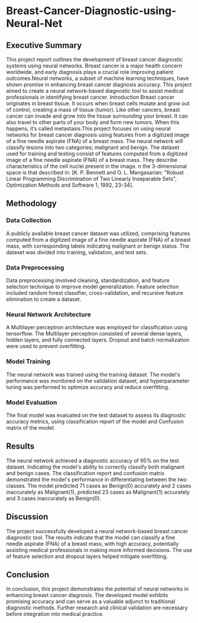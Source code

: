 # Breast-Cancer-Diagnostic-using-Neural-Net
## Executive Summary
This project report outlines the development of breast cancer diagnostic systems using neural networks. Breast cancer is a major health concern worldwide, and early diagnosis plays a crucial role improving patient outcomes.Neural networks, a subset of machine learning techniques, have shown promise in enhancing breast cancer diagnosis accuracy. This project aimed to create a neural network-based diagnostic tool to assist medical professionals in identifying breast cancer.
Introduction
Breast cancer originates in breast tissue. It occurs when breast cells mutate and grow out of control, creating a mass of tissue (tumor). Like other cancers, breast cancer can invade and grow into the tissue surrounding your breast. It can also travel to other parts of your body and form new tumors. When this happens, it’s called metastasis.This project focuses on using neural networks for breast cancer diagnosis using features from a digitized image of a fine needle aspirate (FNA) of a breast mass. The neural network will classify lesions into two categories; malignant and benign. The dataset used for training and testing consist of features computed from a digitized image of a fine needle aspirate (FNA) of a breast mass. They describe characteristics of the cell nuclei present in the image. n the 3-dimensional space is that described in: [K. P. Bennett and O. L. Mangasarian: "Robust Linear Programming Discrimination of Two Linearly Inseparable Sets", Optimization Methods and Software 1, 1992, 23-34].
  
## Methodology
### Data Collection
A publicly available breast cancer dataset was utilized, comprising features computed from a digitized image of a fine needle aspirate (FNA) of a breast mass, with corresponding labels indicating malignant or benign status. The dataset was divided into training, validation, and test sets.
### Data Preprocessing
Data preprocessing involved cleaning, standardization, and feature selection technique to improve model generalization. Feature selection included random forest classifier, cross-validation, and recursive feature elimination to create a dataset.
### Neural Network Architecture
A Multilayer perceptron architecture was employed for classification using tensorflow. The Multilayer perceptron consisted of several dense layers, hidden layers, and fully connected layers. Dropout and batch normalization were used to prevent overfitting.
### Model Training
The neural network was trained using the training dataset. The model's performance was monitored on the validation dataset, and hyperparameter tuning was performed to optimize accuracy and reduce overfitting.
### Model Evaluation
The final model was evaluated on the test dataset to assess its diagnostic accuracy metrics, using classification report of the model and Confusion matrix of the model.

## Results
The neural network achieved a diagnostic accuracy of 95% on the test dataset. Indicating the model's ability to correctly classify both malignant and benign cases. The classification report and confusion matrix demonstrated the model's performance in differentiating between the two classes. The model predicted 71 cases as Benign(0) accurately and 2 cases inaccurately as Malignant(1), predicted 23 cases as Malignant(1) accurately and 3 cases inaccurately as Benign(0).

## Discussion
The project successfully developed a neural network-based breast cancer diagnostic tool. The results indicate that the model can classify a fine needle aspirate (FNA) of a breast mass, with high accuracy, potentially assisting medical professionals in making more informed decisions. The use of feature selection and dropout layers helped mitigate overfitting.
## Conclusion
In conclusion, this project demonstrates the potential of neural networks in enhancing breast cancer diagnosis. The developed model exhibits promising accuracy and can serve as a valuable adjunct to traditional diagnostic methods. Further research and clinical validation are necessary before integration into medical practice.
